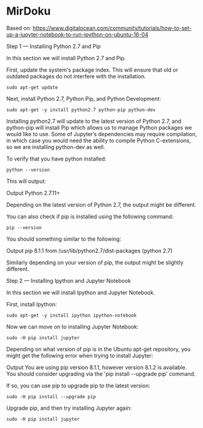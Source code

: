 # MirDoku

Based on: https://www.digitalocean.com/community/tutorials/how-to-set-up-a-jupyter-notebook-to-run-ipython-on-ubuntu-16-04


Step 1 — Installing Python 2.7 and Pip

In this section we will install Python 2.7 and Pip.

First, update the system's package index. This will ensure that old or outdated packages do not interfere with the installation.

    sudo apt-get update

Next, install Python 2.7, Python Pip, and Python Development:

    sudo apt-get -y install python2.7 python-pip python-dev

Installing python2.7 will update to the latest version of Python 2.7, and python-pip will install Pip which allows us to manage Python packages we would like to use. Some of Jupyter’s dependencies may require compilation, in which case you would need the ability to compile Python C-extensions, so we are installing python-dev as well.

To verify that you have python installed:

    python --version

This will output:

Output
Python 2.7.11+

Depending on the latest version of Python 2.7, the output might be different.

You can also check if pip is installed using the following command:

    pip --version

You should something similar to the following:

Output
pip 8.1.1 from /usr/lib/python2.7/dist-packages (python 2.7)

Similarly depending on your version of pip, the output might be slightly different. 


Step 2 — Installing Ipython and Jupyter Notebook

In this section we will install Ipython and Jupyter Notebook.

First, install Ipython:

    sudo apt-get -y install ipython ipython-notebook

Now we can move on to installing Jupyter Notebook:

    sudo -H pip install jupyter

Depending on what version of pip is in the Ubuntu apt-get repository, you might get the following error when trying to install Jupyter:

Output
You are using pip version 8.1.1, however version 8.1.2 is available.
You should consider upgrading via the 'pip install --upgrade pip' command.

If so, you can use pip to upgrade pip to the latest version:

    sudo -H pip install --upgrade pip

Upgrade pip, and then try installing Jupyter again:

    sudo -H pip install jupyter




